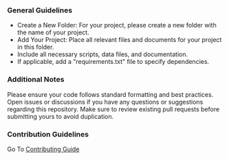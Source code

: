 ### General Guidelines

- Create a New Folder: For your project, please create a new folder with the name of your project.
- Add Your Project: Place all relevant files and documents for your project in this folder.
- Include all necessary scripts, data files, and documentation.
- If applicable, add a "requirements.txt" file to specify dependencies.

### Additional Notes
Please ensure your code follows standard formatting and best practices.
Open issues or discussions if you have any questions or suggestions regarding this repository.
Make sure to review existing pull requests before submitting yours to avoid duplication.

### Contribution  Guidelines

Go To [Contributing Guide](/CONTRIBUTING.md)